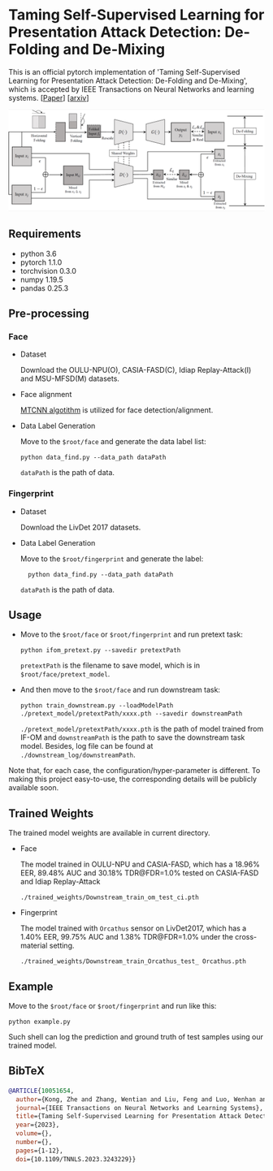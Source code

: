 # Taming Self-Supervised Learning for Presentation Attack Detection: De-Folding and De-Mixing
  This is an official pytorch implementation of 'Taming Self-Supervised Learning for Presentation Attack Detection: De-Folding and De-Mixing', which is accepted by IEEE Transactions on Neural Networks and learning systems.
  [[Paper](https://ieeexplore.ieee.org/abstract/document/10051654)]
  [[arxiv](https://arxiv.org/abs/2109.04100)]
  
  ![image](./img/pipeline.png)

## Requirements

- python 3.6
- pytorch 1.1.0
- torchvision 0.3.0
- numpy 1.19.5
- pandas 0.25.3

## Pre-processing

### Face

- Dataset

  Download the OULU-NPU(O), CASIA-FASD(C), Idiap Replay-Attack(I) and MSU-MFSD(M) datasets.

- Face alignment

  [MTCNN algotithm](https://github.com/YYuanAnyVision/mxnet_mtcnn_face_detection) is utilized for face detection/alignment.

- Data Label Generation

  Move to the `$root/face` and generate the data label list:

  ```
  python data_find.py --data_path dataPath
  ```

  `dataPath` is the path of data.

### Fingerprint

- Dataset

  Download the LivDet 2017 datasets.

- Data Label Generation

  Move to the `$root/fingerprint` and generate the label:

  ```
    python data_find.py --data_path dataPath
  ```

  `dataPath` is the path of data.

## Usage

- Move to the `$root/face` or `$root/fingerprint` and run pretext task:

  ```
  python ifom_pretext.py --savedir pretextPath
  ```

  `pretextPath` is the filename to save model, which is in `$root/face/pretext_model`.

- And then move to the `$root/face` and run downstream task:

  ```
  python train_downstream.py --loadModelPath ./pretext_model/pretextPath/xxxx.pth --savedir downstreamPath
  ```

  `./pretext_model/pretextPath/xxxx.pth` is the path of model trained from IF-OM and `downstreamPath` is the path to save the downstream task model. Besides, log file can be found at `./downstream_log/downstreamPath`.

Note that, for each case, the configuration/hyper-parameter is different. To making this project easy-to-use, the corresponding details will be publicly available soon.

## Trained Weights

The trained model weights are available in current directory.

- Face

  The model trained in OULU-NPU and CASIA-FASD, which has a 18.96% EER, 89.48% AUC and 30.18% TDR@FDR=1.0% tested on CASIA-FASD and Idiap Replay-Attack

  ```
  ./trained_weights/Downstream_train_om_test_ci.pth
  ```

- Fingerprint

  The model trained with `Orcathus` sensor on LivDet2017, which has a 1.40% EER, 99.75% AUC and 1.38% TDR@FDR=1.0% under the cross-material setting.

  ```
  ./trained_weights/Downstream_train_Orcathus_test_ Orcathus.pth
  ```


## Example

Move to the  `$root/face` or `$root/fingerprint` and run like this:

```
python example.py
```

Such shell can log the prediction and ground truth of test samples using our trained model.

## BibTeX
```bibtex
@ARTICLE{10051654,
  author={Kong, Zhe and Zhang, Wentian and Liu, Feng and Luo, Wenhan and Liu, Haozhe and Shen, Linlin and Ramachandra, Raghavendra},
  journal={IEEE Transactions on Neural Networks and Learning Systems}, 
  title={Taming Self-Supervised Learning for Presentation Attack Detection: De-Folding and De-Mixing}, 
  year={2023},
  volume={},
  number={},
  pages={1-12},
  doi={10.1109/TNNLS.2023.3243229}}
```
